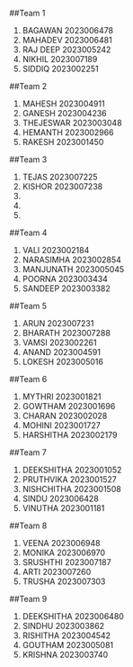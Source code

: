 ##Team 1

1) BAGAWAN  2023006478
2) MAHADEV  2023006481
3) RAJ DEEP 2023005242
4) NIKHIL   2023007189
5) SIDDIQ   2023002251


##Team 2

1) MAHESH    2023004911
2) GANESH    2023004236
3) THEJESWAR 2023003048
4) HEMANTH   2023002966
5) RAKESH    2023001450


##Team 3

1) TEJAS      2023007225
2) KISHOR     2023007238
3)
4)
5)

##Team 4

1)  VALI         2023002184
2)  NARASIMHA    2023002854
3)  MANJUNATH    2023005045
4)  POORNA       2023003434
5)  SANDEEP      2023003382


##Team 5

1) ARUN           2023007231
2) BHARATH        2023007288
3) VAMSI          2023002261
4) ANAND          2023004591
5) LOKESH         2023005016


##Team 6

1) MYTHRI         2023001821
2) GOWTHAM        2023001696
3) CHARAN         2023002028
4) MOHINI         2023001727
5) HARSHITHA      2023002179

##Team 7

1) DEEKSHITHA      2023001052
2) PRUTHVIKA       2023001527
3) NISHCHITHA      2023001508
4) SINDU           2023006428
5) VINUTHA         2023001181

##Team 8

1)  VEENA          2023006948
2)  MONIKA         2023006970
3)  SRUSHTHI       2023007187
4)  ARTI           2023007260
5)  TRUSHA         2023007303

##Team 9

1) DEEKSHITHA       2023006480
2) SINDHU           2023003862
3) RISHITHA         2023004542
4) GOUTHAM          2023005081
5) KRISHNA          2023003740
